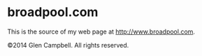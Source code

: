 broadpool.com
=============

This is the source of my web page at http://www.broadpool.com.

&copy;2014 Glen Campbell. All rights reserved.
